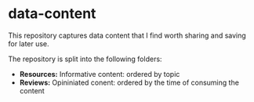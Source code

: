 # data-content

This repository captures data content that I find worth sharing and saving for later use. 

The repository is split into the following folders:

- **Resources:** Informative content: ordered by topic
- **Reviews:** Opininiated conent: ordered by the time of consuming the content